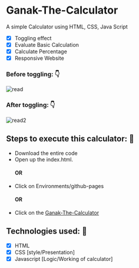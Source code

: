 # Ganak-The-Calculator #
A simple Calculator using HTML, CSS, Java Script

- [x] Toggling effect
- [x] Evaluate Basic Calculation
- [x] Calculate Percentage
- [x] Responsive Website

### Before toggling: :point_down:

![read](https://user-images.githubusercontent.com/66878821/177096713-01ba6aba-3c73-42cf-9a98-c5648aba92e1.PNG)
### After toggling: :point_down:

![read2](https://user-images.githubusercontent.com/66878821/177097096-15e57441-b736-42ab-894e-a81c903d183c.PNG)

## Steps to execute this calculator:  :runner:
* Download the entire code
* Open up the index.html.
  #### OR ####
* Click on Environments/github-pages
  #### OR ####
* Click on the [Ganak-The-Calculator](https://bharti-tech.github.io/Ganak-The-Calculator/)
## Technologies used: :iphone:
- [x] HTML
- [x] CSS [style/Presentation]
- [x] Javascript [Logic/Working of calculator]

<!-- [![ GitHub stats](https://github-readme-stats.vercel.app/api?username=bharti-tech&show_icons=true&theme=gruvbox)](https://github.com/bharti-tech/github-readme-stats)
[![Language Preferences](https://github-readme-stats.vercel.app/api/top-langs/?username=bharti-tech&layout=compact&theme=gruvbox)](https://github.com/bharti-tech/github-readme-stats) -->
